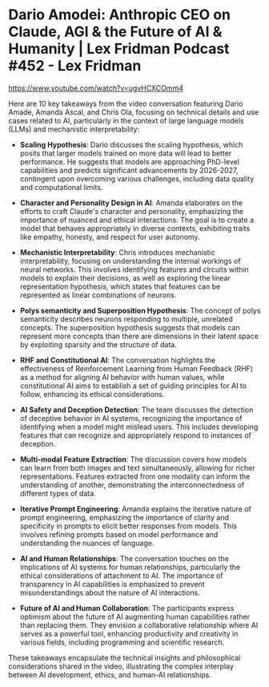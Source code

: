 # Dario Amodei: Anthropic CEO on Claude, AGI & the Future of AI & Humanity | Lex Fridman Podcast #452 - Lex Fridman

https://www.youtube.com/watch?v=ugvHCXCOmm4

Here are 10 key takeaways from the video conversation featuring Dario Amade, Amanda Ascal, and Chris Ola, focusing on technical details and use cases related to AI, particularly in the context of large language models (LLMs) and mechanistic interpretability:

- **Scaling Hypothesis**: Dario discusses the scaling hypothesis, which posits that larger models trained on more data will lead to better performance. He suggests that models are approaching PhD-level capabilities and predicts significant advancements by 2026-2027, contingent upon overcoming various challenges, including data quality and computational limits.

- **Character and Personality Design in AI**: Amanda elaborates on the efforts to craft Claude's character and personality, emphasizing the importance of nuanced and ethical interactions. The goal is to create a model that behaves appropriately in diverse contexts, exhibiting traits like empathy, honesty, and respect for user autonomy.

- **Mechanistic Interpretability**: Chris introduces mechanistic interpretability, focusing on understanding the internal workings of neural networks. This involves identifying features and circuits within models to explain their decisions, as well as exploring the linear representation hypothesis, which states that features can be represented as linear combinations of neurons.

- **Polys semanticity and Superposition Hypothesis**: The concept of polys semanticity describes neurons responding to multiple, unrelated concepts. The superposition hypothesis suggests that models can represent more concepts than there are dimensions in their latent space by exploiting sparsity and the structure of data.

- **RHF and Constitutional AI**: The conversation highlights the effectiveness of Reinforcement Learning from Human Feedback (RHF) as a method for aligning AI behavior with human values, while constitutional AI aims to establish a set of guiding principles for AI to follow, enhancing its ethical considerations.

- **AI Safety and Deception Detection**: The team discusses the detection of deceptive behavior in AI systems, recognizing the importance of identifying when a model might mislead users. This includes developing features that can recognize and appropriately respond to instances of deception.

- **Multi-modal Feature Extraction**: The discussion covers how models can learn from both images and text simultaneously, allowing for richer representations. Features extracted from one modality can inform the understanding of another, demonstrating the interconnectedness of different types of data.

- **Iterative Prompt Engineering**: Amanda explains the iterative nature of prompt engineering, emphasizing the importance of clarity and specificity in prompts to elicit better responses from models. This involves refining prompts based on model performance and understanding the nuances of language.

- **AI and Human Relationships**: The conversation touches on the implications of AI systems for human relationships, particularly the ethical considerations of attachment to AI. The importance of transparency in AI capabilities is emphasized to prevent misunderstandings about the nature of AI interactions.

- **Future of AI and Human Collaboration**: The participants express optimism about the future of AI augmenting human capabilities rather than replacing them. They envision a collaborative relationship where AI serves as a powerful tool, enhancing productivity and creativity in various fields, including programming and scientific research.

These takeaways encapsulate the technical insights and philosophical considerations shared in the video, illustrating the complex interplay between AI development, ethics, and human-AI relationships.